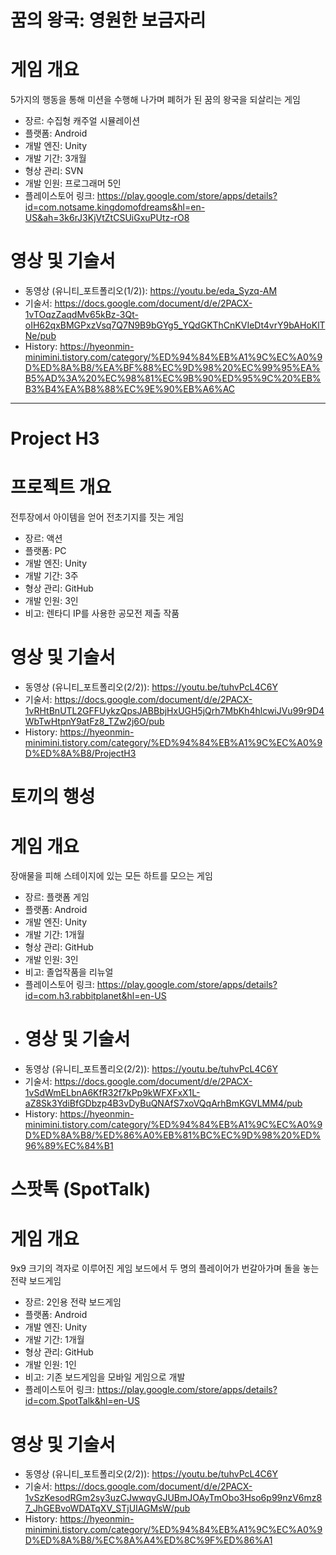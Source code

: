 # 꿈의 왕국: 영원한 보금자리
# 게임 개요
5가지의 행동을 통해 미션을 수행해 나가며 폐허가 된 꿈의 왕국을 되살리는 게임

- 장르: 수집형 캐주얼 시뮬레이션
- 플랫폼: Android
- 개발 엔진: Unity
- 개발 기간: 3개월
- 형상 관리: SVN
- 개발 인원: 프로그래머 5인
- 플레이스토어 링크: https://play.google.com/store/apps/details?id=com.notsame.kingdomofdreams&hl=en-US&ah=3k6rJ3KjVtZtCSUiGxuPUtz-rO8
# 영상 및 기술서
- 동영상 (유니티_포트폴리오(1/2)): https://youtu.be/eda_Syzq-AM
- 기술서: https://docs.google.com/document/d/e/2PACX-1vTOqzZaqdMv65kBz-3Qt-oIH62qxBMGPxzVsq7Q7N9B9bGYg5_YQdGKThCnKVIeDt4vrY9bAHoKlTNe/pub
- History: https://hyeonmin-minimini.tistory.com/category/%ED%94%84%EB%A1%9C%EC%A0%9D%ED%8A%B8/%EA%BF%88%EC%9D%98%20%EC%99%95%EA%B5%AD%3A%20%EC%98%81%EC%9B%90%ED%95%9C%20%EB%B3%B4%EA%B8%88%EC%9E%90%EB%A6%AC  

---


# Project H3
# 프로젝트 개요
전투장에서 아이템을 얻어 전초기지를 짓는 게임

- 장르: 액션
- 플랫폼: PC
- 개발 엔진: Unity
- 개발 기간: 3주
- 형상 관리: GitHub
- 개발 인원: 3인
- 비고: 렌타디 IP를 사용한 공모전 제출 작품
# 영상 및 기술서
- 동영상 (유니티_포트폴리오(2/2)): https://youtu.be/tuhvPcL4C6Y
- 기술서: https://docs.google.com/document/d/e/2PACX-1vRHtBnUTL2GFFUykzQpsJABBbjHxUGH5jQrh7MbKh4hlcwiJVu99r9D4WbTwHtpnY9atFz8_TZw2j6O/pub
- History: https://hyeonmin-minimini.tistory.com/category/%ED%94%84%EB%A1%9C%EC%A0%9D%ED%8A%B8/ProjectH3




# 토끼의 행성
# 게임 개요
장애물을 피해 스테이지에 있는 모든 하트를 모으는 게임

- 장르: 플랫폼 게임
- 플랫폼: Android
- 개발 엔진: Unity
- 개발 기간: 1개월
- 형상 관리: GitHub
- 개발 인원: 3인
- 비고: 졸업작품을 리뉴얼
- 플레이스토어 링크: https://play.google.com/store/apps/details?id=com.h3.rabbitplanet&hl=en-US
- # 영상 및 기술서
- 동영상 (유니티_포트폴리오(2/2)): https://youtu.be/tuhvPcL4C6Y
- 기술서: https://docs.google.com/document/d/e/2PACX-1vSdWmELbnA6KfR32f7kPp9kWFXFxX1L-aZ8Sk3YdiBfGDbzp4B3vDyBuQNAfS7xoVQqArhBmKGVLMM4/pub
- History: https://hyeonmin-minimini.tistory.com/category/%ED%94%84%EB%A1%9C%EC%A0%9D%ED%8A%B8/%ED%86%A0%EB%81%BC%EC%9D%98%20%ED%96%89%EC%84%B1




# 스팟톡 (SpotTalk)
# 게임 개요
9x9 크기의 격자로 이루어진 게임 보드에서 두 명의 플레이어가 번갈아가며 돌을 놓는 전략 보드게임

- 장르: 2인용 전략 보드게임
- 플랫폼: Android
- 개발 엔진: Unity
- 개발 기간: 1개월
- 형상 관리: GitHub
- 개발 인원: 1인
- 비고: 기존 보드게임을 모바일 게임으로 개발
- 플레이스토어 링크: https://play.google.com/store/apps/details?id=com.SpotTalk&hl=en-US
# 영상 및 기술서
- 동영상 (유니티_포트폴리오(2/2)): https://youtu.be/tuhvPcL4C6Y
- 기술서: https://docs.google.com/document/d/e/2PACX-1vSzKesodRGm2sy3uzCJwwqyGJUBmJOAyTmObo3Hso6p99nzV6mz87_JhGEBvoWDATqXV_STjUIAGMsW/pub
- History: https://hyeonmin-minimini.tistory.com/category/%ED%94%84%EB%A1%9C%EC%A0%9D%ED%8A%B8/%EC%8A%A4%ED%8C%9F%ED%86%A1


